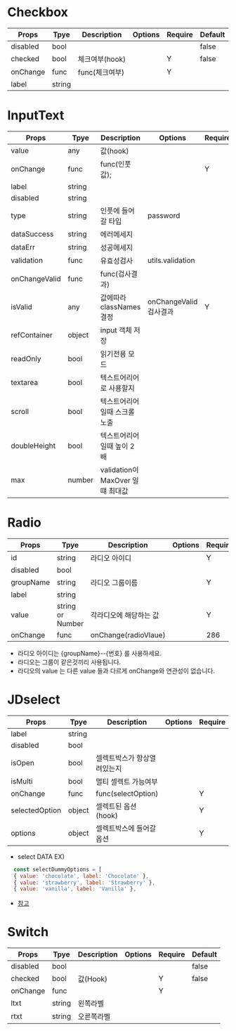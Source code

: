 # Checkbox

| Props    | Tpye   | Description    | Options | Require | Default |
| -------- | ------ | -------------- | ------- | ------- | ------- |
| disabled | bool   |                |         |         | false   |
| checked  | bool   | 체크여부(hook) |         | Y       | false   |
| onChange | func   | func(체크여부) |         | Y       |         |
| label    | string |                |         |         |         |

# InputText

| Props         | Tpye   | Description                      | Options                | Require | Default |
| ------------- | ------ | -------------------------------- | ---------------------- | ------- | ------- |
| value         | any    | 값(hook)                         |                        |         |         |
| onChange      | func   | func(인풋값);                    |                        | Y       |         |
| label         | string |                                  |                        |         |         |
| disabled      | string |                                  |                        |         | false   |
| type          | string | 인풋에 들어갈 타입               | password               |         |         |
| dataSuccess   | string | 에러메세지                       |                        |         | ''      |
| dataErr       | string | 성공메세지                       |                        |         | ''      |
| validation    | func   | 유효성검사                       | utils.validation       |         |         |
| onChangeValid | func   | func(검사결과)                   |                        |         |         |
| isValid       | any    | 값에따라 classNames 결정         | onChangeValid 검사결과 | Y       |         |
| refContainer  | object | input 객체 저장                  |                        |         | {}      |
| readOnly      | bool   | 읽기전용 모드                    |                        |         |         |
| textarea      | bool   | 텍스트어리어로 사용할지          |                        |         | false   |
| scroll        | bool   | 텍스트어리어 일때 스크롤 노출    |                        |         | false   |
| doubleHeight  | bool   | 텍스트어리어 일때 높이 2배       |                        |         | false   |
| max           | number | validation이 MaxOver 일떄 최대값 |                        |         | 10000   |

# Radio

| Props     | Tpye             | Description            | Options | Require | Default |
| --------- | ---------------- | ---------------------- | ------- | ------- | ------- |
| id        | string           | 라디오 아이디          |         | Y       |         |
| disabled  | bool             |                        |         |         |         |
| groupName | string           | 라디오 그룹이름        |         | Y       |         |
| label     | string           |                        |         |         |         |
| value     | string or Number | 각라디오에 해당하는 값 |         | Y       |         |
| onChange  | func             | onChange(radioVlaue)   |         | 286     |         |

- 라디오 아이디는 {groupName}--{번호} 를 사용하세요.
- 라디오는 그룹이 같은것끼리 사용됩니다.
- 라디오의 value 는 다른 value 들과 다르게 onChange와 연관성이 없습니다.

# JDselect

| Props          | Tpye   | Description                 | Options | Require | Default |
| -------------- | ------ | --------------------------- | ------- | ------- | ------- |
| label          | string |                             |         |         |         |
| disabled       | bool   |                             |         |         |         |
| isOpen         | bool   | 셀렉트박스가 항상열려있는지 |         |         |         |
| isMulti        | bool   | 멀티 셀렉트 가능여부        |         |         |         |
| onChange       | func   | func(selectOption)          |         | Y       |         |
| selectedOption | object | 셀렉트된 옵션(hook)         |         | Y       |         |
| options        | object | 셀렉트박스에 들어갈 옵션    |         | Y       |         |

- select DATA EX)

```javascript
  const selectDummyOptions = [
  { value: 'chocolate', label: 'Chocolate' },
  { value: 'strawberry', label: 'Strawberry' },
  { value: 'vanilla', label: 'Vanilla' },
```

- [참고](https://github.com/JedWatson/react-select)

# Switch

| Props    | Tpye   | Description | Options | Require | Default |
| -------- | ------ | ----------- | ------- | ------- | ------- |
| disabled | bool   |             |         |         | false   |
| checked  | bool   | 값(Hook)    |         | Y       | false   |
| onChange | func   |             |         | Y       |         |
| ltxt     | string | 왼쪽라벨    |         |         |         |
| rtxt     | string | 오른쪽라벨  |         |         |         |
